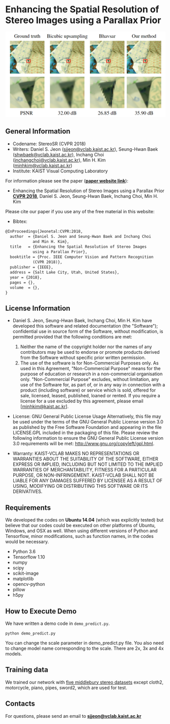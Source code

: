 # Enhancing the Spatial Resolution of Stereo Images using a Parallax Prior
![teaser](./paper-teaser.png "Paper Teaser")

## General Information
- Codename: StereoSR (CVPR 2018)
- Writers:  Daniel S. Jeon (sjjeon@vclab.kaist.ac.kr), 	Seung-Hwan Baek (shwbaek@vclab.kaist.ac.kr), Inchang Choi (inchangchoi@vclab.kaist.ac.kr), Min H. Kim (minhkim@vclab.kaist.ac.kr)
- Institute: KAIST Visual Computing Laboratory

For information please see the paper ([**paper website link**](http://vclab.kaist.ac.kr/cvpr2018/)):
 - Enhancing the Spatial Resolution of Stereo Images using a Parallax Prior
   [**CVPR 2018**](http://cvpr2018.thecvf.com/), Daniel S. Jeon, Seung-Hwan Baek, Inchang Choi, Min H. Kim

Please cite our paper if you use any of the free material in this website:
- Bibtex:
```
@InProceedings{Jeonetal:CVPR:2018,
  author  = {Daniel S. Jeon and Seung-Hwan Baek and Inchang Choi
            and Min H. Kim},
  title   = {Enhancing the Spatial Resolution of Stereo Images
            using a Parallax Prior},
  booktitle = {Proc. IEEE Computer Vision and Pattern Recognition
            (CVPR 2018)},
  publisher = {IEEE},  
  address = {Salt Lake City, Utah, United States},
  year = {2018},
  pages = {},
  volume  = {},
}    
```

## License Information

- Daniel S. Jeon, Seung-Hwan Baek, Inchang Choi, Min H. Kim have developed this software and related documentation (the "Software"); confidential use in source form of the Software, without modification, is permitted provided that the following conditions are met:
  1. Neither the name of the copyright holder nor the names of any contributors may be used to endorse or promote products derived from the Software without specific prior written permission.
  2. The use of the software is for Non-Commercial Purposes only. As used in this Agreement, "Non-Commercial Purpose" means for the purpose of education or research in a non-commercial organisation only. "Non-Commercial Purpose" excludes, without limitation, any use of the Software for, as part of, or in any way in connection with a product (including software) or service which is sold, offered for sale, licensed, leased, published, loaned or rented. If you require a license for a use excluded by this agreement, please email [minhkim@kaist.ac.kr].

- License:  GNU General Public License Usage
Alternatively, this file may be used under the terms of the GNU General Public License version 3.0 as published by the Free Software Foundation and appearing in the file LICENSE.GPL included in the packaging of this file. Please review the following information to ensure the GNU General Public License version 3.0 requirements will be met: http://www.gnu.org/copyleft/gpl.html.

- Warranty: KAIST-VCLAB MAKES NO REPRESENTATIONS OR WARRANTIES ABOUT THE SUITABILITY OF THE SOFTWARE, EITHER EXPRESS OR IMPLIED, INCLUDING BUT NOT LIMITED TO THE IMPLIED WARRANTIES OF MERCHANTABILITY, FITNESS FOR A PARTICULAR PURPOSE, OR NON-INFRINGEMENT. KAIST-VCLAB SHALL NOT BE LIABLE FOR ANY DAMAGES SUFFERED BY LICENSEE AS A RESULT OF USING, MODIFYING OR DISTRIBUTING THIS SOFTWARE OR ITS DERIVATIVES.

## Requirements
We developed the codes on **Ubuntu 14.04** (which was explicitly tested) but believe that our codes could be executed on other platforms of Ubuntu, Windows, and OSX as well. When using different versions of Python and Tensorflow, minor modifications, such as function names, in the codes would be necessary.
* Python 3.6
* Tensorflow 1.10
* numpy
* scipy
* scikit-image
* matplotlib
* opencv-python
* pillow
* h5py

## How to Execute Demo
We have written a demo code in `demo_predict.py`.
```console
python demo_predict.py
```
You can change the scale parameter in demo_predict.py file. You also need to change model name corresponding to the scale. There are 2x, 3x and 4x models.

## Training data
We trained our network with [five middlebury stereo datasets](http://vision.middlebury.edu/stereo/data/) except cloth2, motorcycle, piano, pipes, sword2, which are used for test.

## Contacts
For questions, please send an email to **sjjeon@vclab.kaist.ac.kr**
